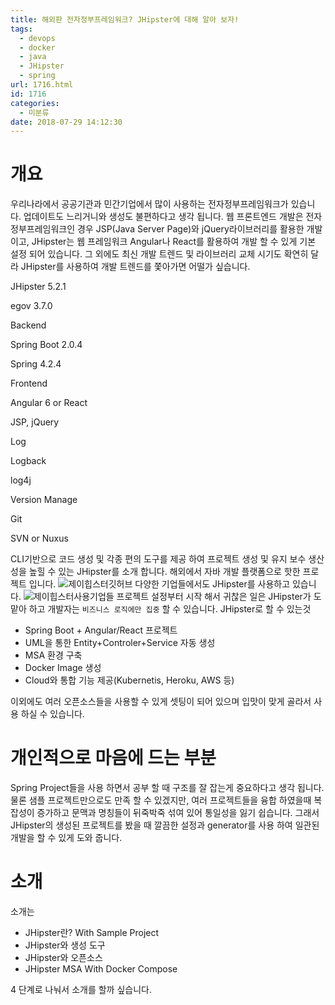 ```yaml
---
title: 해외판 전자정부프레임워크? JHipster에 대해 알아 보자!
tags:
  - devops
  - docker
  - java
  - JHipster
  - spring
url: 1716.html
id: 1716
categories:
  - 미분류
date: 2018-07-29 14:12:30
---
```


개요
==

우리나라에서 공공기관과 민간기업에서 많이 사용하는 전자정부프레임워크가 있습니다. 업데이트도 느리거니와 생성도 불편하다고 생각 됩니다. 웹 프론트엔드 개발은 전자정부프레임워크인 경우 JSP(Java Server Page)와 jQuery라이브러리를 활용한 개발이고, JHipster는 웹 프레임워크 Angular나 React를 활용하여 개발 할 수 있게 기본 설정 되어 있습니다. 그 외에도 최신 개발 트렌드 및 라이브러리 교체 시기도 확연히 달라 JHipster를 사용하여 개발 트렌드를 쫓아가면 어떨가 싶습니다.

JHipster 5.2.1

egov 3.7.0

Backend

Spring Boot 2.0.4

Spring 4.2.4

Frontend

Angular 6 or React

JSP, jQuery

Log

Logback

log4j

Version Manage

Git

SVN or Nuxus

CLI기반으로 코드 생성 및 각종 편의 도구를 제공 하여 프로젝트 생성 및 유지 보수 생산성을 높힐 수 있는 JHipster를 소개 합니다. 해외에서 자바 개발 플랫폼으로 핫한 프로젝트 입니다. ![제이힙스터깃허브](https://user-images.githubusercontent.com/6037055/43363798-c1e66ce4-9347-11e8-9c80-5d0f75f53d36.png) 다양한 기업들에서도 JHipster를 사용하고 있습니다. ![제이힙스터사용기업들](https://user-images.githubusercontent.com/6037055/43364341-4d914e8e-9353-11e8-8ea5-c0d427a04592.png) 프로젝트 설정부터 시작 해서 귀찮은 일은 JHipster가 도 맡아 하고 개발자는 `비즈니스 로직에만 집중` 할 수 있습니다. JHipster로 할 수 있는것

*   Spring Boot + Angular/React 프로젝트
*   UML을 통한 Entity+Controler+Service 자동 생성
*   MSA 환경 구축
*   Docker Image 생성
*   Cloud와 통합 기능 제공(Kubernetis, Heroku, AWS 등)

이외에도 여러 오픈소스들을 사용할 수 있게 셋팅이 되어 있으며 입맛이 맞게 골라서 사용 하실 수 있습니다.

개인적으로 마음에 드는 부분
===============

Spring Project들을 사용 하면서 공부 할 때 구조를 잘 잡는게 중요하다고 생각 됩니다. 물론 샘플 프로젝트만으로도 만족 할 수 있겠지만, 여러 프로젝트들을 융합 하였을때 복잡성이 증가하고 문맥과 명칭들이 뒤죽박죽 섞여 있어 통일성을 잃기 쉽습니다. 그래서 JHipster의 생성된 프로젝트를 봤을 때 깔끔한 설정과 generator를 사용 하여 일관된 개발을 할 수 있게 도와 줍니다.

소개
==

소개는

*   JHipster란? With Sample Project
*   JHipster와 생성 도구
*   JHipster와 오픈소스
*   JHipster MSA With Docker Compose

4 단계로 나눠서 소개를 할까 싶습니다.
